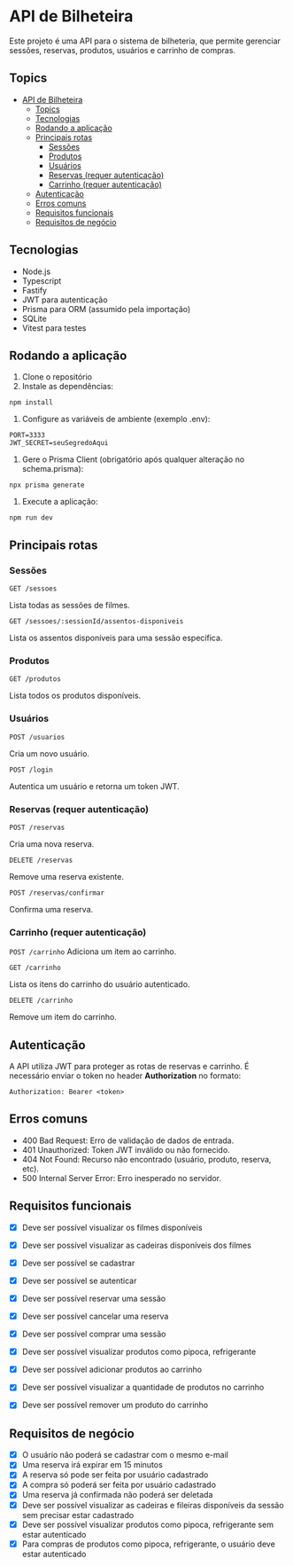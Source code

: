  # API de Bilheteira
 Este projeto é uma API para o sistema de bilheteria, que permite gerenciar sessões, reservas, produtos, usuários e carrinho de compras.
 ## Topics
- [API de Bilheteira](#api-de-bilheteira)
  - [Topics](#topics)
  - [Tecnologias](#tecnologias)
  - [Rodando a aplicação](#rodando-a-aplicação)
  - [Principais rotas](#principais-rotas)
    - [Sessões](#sessões)
    - [Produtos](#produtos)
    - [Usuários](#usuários)
    - [Reservas (requer autenticação)](#reservas-requer-autenticação)
    - [Carrinho (requer autenticação)](#carrinho-requer-autenticação)
  - [Autenticação](#autenticação)
  - [Erros comuns](#erros-comuns)
  - [Requisitos funcionais](#requisitos-funcionais)
  - [Requisitos de negócio](#requisitos-de-negócio)
 ## Tecnologias
* Node.js
* Typescript
* Fastify
* JWT para autenticação
* Prisma para ORM (assumido pela importação)
* SQLite
* Vitest para testes 

 ## Rodando a aplicação
1. Clone o repositório
2. Instale as dependências:
```
npm install
```
1. Configure as variáveis de ambiente (exemplo .env):
```
PORT=3333
JWT_SECRET=seuSegredoAqui
```

1. Gere o Prisma Client (obrigatório após qualquer alteração no schema.prisma):
```
npx prisma generate
```
1. Execute a aplicação:

```
npm run dev
```
## Principais rotas
### Sessões
``
GET /sessoes
`` 

Lista todas as sessões de filmes.

``
GET /sessoes/:sessionId/assentos-disponiveis
`` 

Lista os assentos disponíveis para uma sessão específica.
### Produtos
``
GET /produtos
`` 

Lista todos os produtos disponíveis.
### Usuários
``
POST /usuarios
`` 

Cria um novo usuário.

``
POST /login
``

Autentica um usuário e retorna um token JWT.
### Reservas (requer autenticação)
``
POST /reservas
``

Cria uma nova reserva.

``
DELETE /reservas
``

Remove uma reserva existente.

``
POST /reservas/confirmar
``

Confirma uma reserva.

### Carrinho (requer autenticação)
``
POST /carrinho
``
Adiciona um item ao carrinho.

``
GET /carrinho
``

Lista os itens do carrinho do usuário autenticado.

``
DELETE /carrinho
``

Remove um item do carrinho.

## Autenticação
A API utiliza JWT para proteger as rotas de reservas e carrinho. É necessário enviar o token no header <b>Authorization</b> no formato:

```
Authorization: Bearer <token>
```

## Erros comuns 
* 400 Bad Request: Erro de validação de dados de entrada.
* 401 Unauthorized: Token JWT inválido ou não fornecido.
* 404 Not Found: Recurso não encontrado (usuário, produto, reserva, etc).
* 500 Internal Server Error: Erro inesperado no servidor.


 ## Requisitos funcionais
 - [x] Deve ser possível visualizar os filmes disponíveis
 - [x] Deve ser possível visualizar as cadeiras disponíveis dos filmes
 - [x] Deve ser possível se cadastrar
 - [x] Deve ser possível se autenticar
 - [x] Deve ser possível reservar uma sessão
 - [x] Deve ser possível cancelar uma reserva
 - [x] Deve ser possível comprar uma sessão
 - [x] Deve ser possível visualizar produtos como pipoca, refrigerante
 - [x] Deve ser possível  adicionar produtos ao carrinho
 - [x] Deve ser possível visualizar a quantidade de produtos no carrinho
 - [x] Deve ser possível remover um produto do carrinho

  
 ## Requisitos de negócio
 - [x] O usuário não poderá se cadastrar com o mesmo e-mail
 - [x] Uma reserva irá expirar em 15 minutos
 - [x] A reserva só pode ser feita por usuário cadastrado
 - [x] A compra só poderá ser feita por usuário cadastrado
 - [x] Uma reserva já confirmada não poderá ser deletada
 - [x] Deve ser possível visualizar as cadeiras e fileiras disponíveis da sessão sem precisar estar cadastrado
 - [x] Deve ser possível visualizar produtos como pipoca, refrigerante sem estar autenticado
 - [x] Para compras de produtos como pipoca, refrigerante, o usuário deve estar autenticado